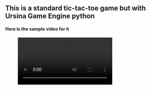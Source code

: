 ## This is a standard tic-tac-toe game but with Ursina Game Engine python


#### Here is the sample video for it

<figure>
  <video controls="true" allowfullscreen="true">
    <source src="tictactoe.mp4" type="video/mp4">
  </video>
</figure>
